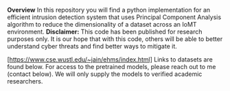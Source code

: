 **Overview**
In this repository you will find a python implementation for an efficient intrusion detection system that uses Principal Component Analysis algorithm to reduce the dimensionality of a dataset across an IoMT environment.
**Disclaimer:** This code has been published for research purposes only. It is our hope that with this code, others will be able to better understand cyber threats and find better ways to mitigate it.

[https://www.cse.wustl.edu/~jain/ehms/index.html] Links to datasets are found below. For access to the pretrained models, please reach out to me (contact below). We will only supply the models to verified academic researchers.
